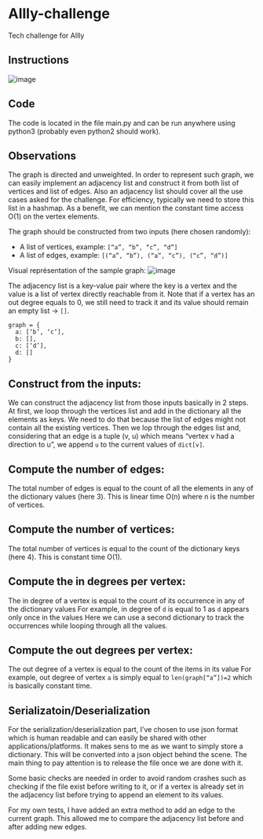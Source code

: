 # AIlly-challenge
Tech challenge for AIlly

## Instructions
![image](https://user-images.githubusercontent.com/38657416/193952455-87b8e6c3-246c-4447-acd7-eeb23667f6cf.png)

## Code
The code is located in the file main.py and can be run anywhere using python3 (probably even python2 should work).

## Observations 
The graph is directed and unweighted. In order to represent such graph, we can easily implement an adjacency list and construct it from both list of vertices and list of edges. Also an adjacency list should cover all the use cases asked for the challenge. For efficiency, typically we need to store this list in a hashmap. As a benefit, we can mention the constant time access O(1) on the vertex elements.

The graph should be constructed from two inputs (here chosen randomly):
 - A list of vertices, example: `[“a”, “b”, “c”, “d”]`
 - A list of edges, example: `[(“a”, “b”), (“a”, “c”), (“c”, “d”)]`

Visual représentation of the sample graph:
![image](https://user-images.githubusercontent.com/38657416/193952510-583c37f8-2cc1-465c-8c4a-e1331b47aaec.png)

The adjacency list is a key-value pair where the key is a vertex and the value is a list of vertex directly reachable from it. Note that if a vertex has an out degree equals to 0, we still need to track it and its value should remain an empty list -> `[]`.
```
graph = {
  a: [‘b’, ‘c’], 
  b: [],
  c: [‘d’],
  d: []
}
```
## Construct from the inputs:
We can construct the adjacency list from those inputs basically in 2 steps. At first, we loop through the vertices list and add in the dictionary all the elements as keys. We need to do that because the list of edges might not contain all the existing vertices. Then we lop through the edges list and, considering that an edge is a tuple (v, u) which means “vertex v had a direction to u”, we append `u` to the current values of `dict[v]`.

## Compute the number of edges:
The total number of edges is equal to the count of all the elements in any of the dictionary values (here 3). This is linear time O(n) where n is the number of vertices.

## Compute the number of vertices:
The total number of vertices is equal to the count of the dictionary keys (here 4).
This is constant time O(1).

## Compute the in degrees per vertex:
The in degree of a vertex is equal to the count of its occurrence in any of the dictionary values
For example, in degree of `d` is equal to 1 as `d` appears only once in the values
Here we can use a second dictionary to track the occurrences while looping through all the values. 

## Compute the out degrees per vertex:
The out degree of a vertex is equal to the count of the items in its value
For example, out degree of vertex `a` is simply equal to `len(graph[“a”])=2` which is basically constant time.

## Serializatoin/Deserialization
For the serialization/deserialization part, I’ve chosen to use json format which is human readable and can easily be shared with other applications/platforms. It makes sens to me as we want to simply store a dictionary. This will be converted into a json object behind the scene. The main thing to pay attention is to release the file once we are done with it.

Some basic checks are needed in order to avoid random crashes such as checking if the file exist before writing to it, or if a vertex is already set in the adjacency list before trying to append an element to its values.

For my own tests, I have added an extra method to add an edge to the current graph. This allowed me to compare the adjacency list before and after adding new edges.


